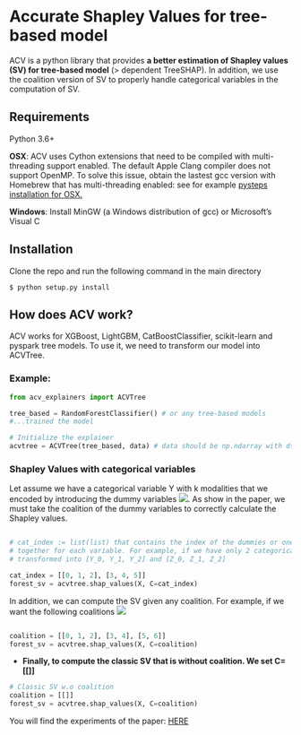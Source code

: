 # Accurate Shapley Values for tree-based model
 
ACV is a python library that provides **a better estimation of 
Shapley values (SV) for tree-based model** (> dependent TreeSHAP). 
In addition, we use the coalition version of SV to properly handle categorical variables in the computation of SV.


## Requirements
Python 3.6+ 

**OSX**: ACV uses Cython extensions that need to be compiled with multi-threading support enabled. 
The default Apple Clang compiler does not support OpenMP.
To solve this issue, obtain the lastest gcc version with Homebrew that has multi-threading enabled: 
see for example [pysteps installation for OSX.](https://pypi.org/project/pysteps/1.0.0/)

**Windows**: Install MinGW (a Windows distribution of gcc) or Microsoft’s Visual C

## Installation

Clone the repo and run the following command in the main directory
```
$ python setup.py install
```

## How does ACV work?
ACV works for XGBoost, LightGBM, CatBoostClassifier, scikit-learn and pyspark tree models. To use it, we need to transform our model into ACVTree.
### Example:

```python
from acv_explainers import ACVTree

tree_based = RandomForestClassifier() # or any tree-based models
#...trained the model

# Initialize the explainer
acvtree = ACVTree(tree_based, data) # data should be np.ndarray with dtype=double
```
### Shapley Values with categorical variables
Let assume we have a categorical variable Y with k modalities that we encoded by introducing the dummy variables <img src="https://latex.codecogs.com/gif.latex?Y_1%2C%5Cdots%2C%20Y_%7Bk-1%7D" />. As show in the paper, we must take the coalition of the dummy variables to correctly calculate the Shapley values.

```python

# cat_index := list(list) that contains the index of the dummies or one-hot variables grouped 
# together for each variable. For example, if we have only 2 categorical variables Y, Z 
# transformed into [Y_0, Y_1, Y_2] and [Z_0, Z_1, Z_2]

cat_index = [[0, 1, 2], [3, 4, 5]]
forest_sv = acvtree.shap_values(X, C=cat_index)
```
In addition, we can compute the SV given any coalition. For example, if we want the following coalitions <img src="https://latex.codecogs.com/gif.latex?C_0%20%3D%20%28X_0%2C%20X_1%2C%20X_2%29%2C%20C_1%3D%28X_3%2C%20X_4%29%2C%20C_2%3D%28X_5%2C%20X_6%29" />

```python

coalition = [[0, 1, 2], [3, 4], [5, 6]]
forest_sv = acvtree.shap_values(X, C=coalition)
```
* **Finally, to compute the classic SV that is without coalition. We set C=[[]]**

```python
# Classic SV w.o coalition 
coalition = [[]]
forest_sv = acvtree.shap_values(X, C=coalition)
```

You will find the experiments of the paper: [HERE](https://github.com/aistats2022exp/AccurateShapleyValues/tree/main/notebook)
